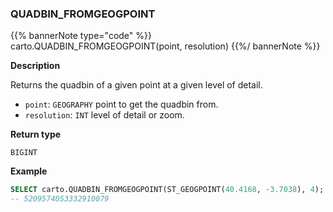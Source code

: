### QUADBIN_FROMGEOGPOINT

{{% bannerNote type="code" %}}
carto.QUADBIN_FROMGEOGPOINT(point, resolution)
{{%/ bannerNote %}}

**Description**

Returns the quadbin of a given point at a given level of detail.

* `point`: `GEOGRAPHY` point to get the quadbin from.
* `resolution`: `INT` level of detail or zoom.

**Return type**

`BIGINT`

**Example**

```sql
SELECT carto.QUADBIN_FROMGEOGPOINT(ST_GEOGPOINT(40.4168, -3.7038), 4);
-- 5209574053332910079
```

